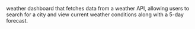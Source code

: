 weather dashboard that fetches data from a weather API, allowing users to search for a city and view current weather conditions along with a 5-day forecast.
